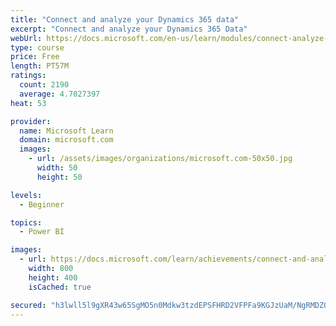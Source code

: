 ```yaml
---
title: "Connect and analyze your Dynamics 365 data​"
excerpt: "Connect and analyze your Dynamics 365 Data​"
webUrl: https://docs.microsoft.com/en-us/learn/modules/connect-analyze-dynamics-365-data/
type: course
price: Free
length: PT57M
ratings:
  count: 2190
  average: 4.7027397
heat: 53

provider:
  name: Microsoft Learn
  domain: microsoft.com
  images:
    - url: /assets/images/organizations/microsoft.com-50x50.jpg
      width: 50
      height: 50

levels:
  - Beginner

topics:
  - Power BI

images:
  - url: https://docs.microsoft.com/learn/achievements/connect-and-analyze-your-microsoft-dynamics-365-data-social.png
    width: 800
    height: 400
    isCached: true

secured: "h3lwll5l9gXR43w65SgMO5n0Mdkw3tzdEPSFHRD2VFPFa9KGJzUaM/NgRMDZQ/OD8TLDvGUMbDfi+JV6W5rDRgDH8ne+27eVVpSP4ntuN+0ZU1ESX/P0dyskXrZIroYtoF4B+dYp4Rd6tmBO98JIymBF+cUW/sl93ed/4vzcEFwK4BNHrKzzMzApBz2MwmffvE5ise2SrI5xfAchoyY78lXzsf7gbFw//TwKxgn7e1RJNl4ER7mVaIzTBgexLorR7Jmf9ZYIlsVNXxK7qumeTwFyYBuMDxSN5PodEZ4Y833Kkw2aVlKPO1sd9IahE4N85XFRMGCiqb6JaPB+1ZErmV2m/i55K7rQHLvEUTMpT9MWp2ibbdaqLbZ3d52mWEicLW9LHe4nZGtu62qIur3j3/Jis21H91nu7L2Ik4oVBCM=;/UMSiVsRRc8wnLCe/uXN/w=="
---
```


